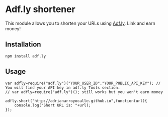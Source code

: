 Adf.ly shortener
================

This module allows you to shorten your URLs using [Adf.ly](http://adf.ly/?id=4869054). Link and earn money!

## Installation

```
npm install adf.ly
```

## Usage

```
var adfly=require("adf.ly")("YOUR_USER_ID","YOUR_PUBLIC_API_KEY"); // You will find your API key in adf.ly Tools section.
// var adfly=require("adf.ly")(); still works but you won't earn money

adfly.short("http://adrianarroyocalle.github.io",function(url){
	console.log("Short URL is: "+url);
});

```
